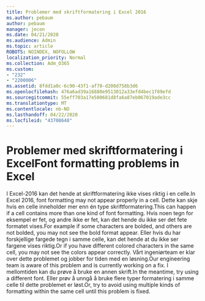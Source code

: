 ```yaml
---
title: Problemer med skriftformatering i Excel 2016
ms.author: pebaum
author: pebaum
manager: jecon
ms.date: 04/21/2020
ms.audience: Admin
ms.topic: article
ROBOTS: NOINDEX, NOFOLLOW
localization_priority: Normal
ms.collection: Adm_O365
ms.custom:
- "232"
- "2200006"
ms.assetid: 8fdd1a0c-6c90-43f1-af70-d200d758b3d6
ms.openlocfilehash: 476a6ad39a16880e9513012a33efd4bec1f89efd
ms.sourcegitcommit: 55eff703a17e500681d8fa6a87eb067019ade3cc
ms.translationtype: MT
ms.contentlocale: nb-NO
ms.lasthandoff: 04/22/2020
ms.locfileid: "43708648"
---
```

# <a name="font-formatting-problems-in-excel"></a><span data-ttu-id="a1299-102">Problemer med skriftformatering i Excel</span><span class="sxs-lookup"><span data-stu-id="a1299-102">Font formatting problems in Excel</span></span>

<span data-ttu-id="a1299-103">I Excel-2016 kan det hende at skriftformatering ikke vises riktig i en celle.</span><span class="sxs-lookup"><span data-stu-id="a1299-103">In Excel 2016, font formatting may not appear properly in a cell.</span></span> <span data-ttu-id="a1299-104">Dette kan skje hvis en celle inneholder mer enn én type skriftformatering.</span><span class="sxs-lookup"><span data-stu-id="a1299-104">This can happen if a cell contains more than one kind of font formatting.</span></span> <span data-ttu-id="a1299-105">Hvis noen tegn for eksempel er fet, og andre ikke er fet, kan det hende du ikke ser det fete formatet vises.</span><span class="sxs-lookup"><span data-stu-id="a1299-105">For example if some characters are bolded, and others are not bolded, you may not see the bold format appear.</span></span> <span data-ttu-id="a1299-106">Eller hvis du har forskjellige fargede tegn i samme celle, kan det hende at du ikke ser fargene vises riktig.</span><span class="sxs-lookup"><span data-stu-id="a1299-106">Or if you have different colored characters in the same cell, you may not see the colors appear correctly.</span></span> <span data-ttu-id="a1299-107">Vårt ingeniørteam er klar over dette problemet og jobber for tiden med en løsning.</span><span class="sxs-lookup"><span data-stu-id="a1299-107">Our engineering team is aware of this problem and is currently working on a fix.</span></span> <span data-ttu-id="a1299-108">I mellomtiden kan du prøve å bruke en annen skrift.</span><span class="sxs-lookup"><span data-stu-id="a1299-108">In the meantime, try using a different font.</span></span> <span data-ttu-id="a1299-109">Eller prøv å unngå å bruke flere typer formatering i samme celle til dette problemet er løst.</span><span class="sxs-lookup"><span data-stu-id="a1299-109">Or, try to avoid using multiple kinds of formatting within the same cell until this problem is fixed.</span></span>
  